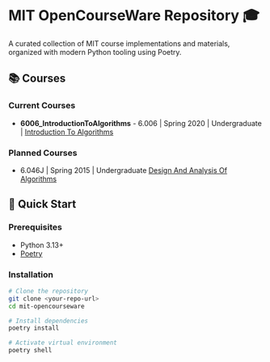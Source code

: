 # MIT OpenCourseWare Repository 🎓

A curated collection of MIT course implementations and materials, organized with modern Python tooling using Poetry.

## 📚 Courses

### Current Courses
- **6006_IntroductionToAlgorithms** - 6.006 | Spring 2020 | Undergraduate | [Introduction To Algorithms](https://ocw.mit.edu/courses/6-006-introduction-to-algorithms-spring-2020/)

### Planned Courses
- 6.046J | Spring 2015 | Undergraduate [Design And Analysis Of Algorithms](https://ocw.mit.edu/courses/6-046j-design-and-analysis-of-algorithms-spring-2015/)

## 🚀 Quick Start

### Prerequisites
- Python 3.13+
- [Poetry](https://python-poetry.org/docs/#installation)

### Installation
```bash
# Clone the repository
git clone <your-repo-url>
cd mit-opencourseware

# Install dependencies
poetry install

# Activate virtual environment
poetry shell